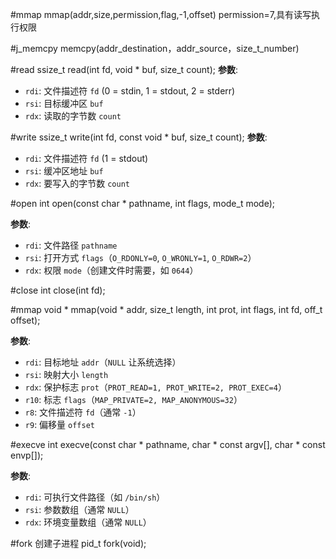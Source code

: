 #mmap 
mmap(addr,size,permission,flag,-1,offset)
permission=7,具有读写执行权限

#j_memcpy
memcpy(addr_destination，addr_source，size_t_number)

#read
ssize_t read(int fd, void * buf, size_t count);
**参数**:

- `rdi`: 文件描述符 `fd` (0 = stdin, 1 = stdout, 2 = stderr)
- `rsi`: 目标缓冲区 `buf`
- `rdx`: 读取的字节数 `count`

#write
ssize_t write(int fd, const void * buf, size_t count);
**参数**:

- `rdi`: 文件描述符 `fd` (1 = stdout)
- `rsi`: 缓冲区地址 `buf`
- `rdx`: 要写入的字节数 `count`

#open
int open(const char * pathname, int flags, mode_t mode);

**参数**:

- `rdi`: 文件路径 `pathname`
- `rsi`: 打开方式 `flags`（`O_RDONLY=0`, `O_WRONLY=1`, `O_RDWR=2`）
- `rdx`: 权限 `mode`（创建文件时需要，如 `0644`）

#close
int close(int fd);

#mmap 
void * mmap(void * addr, size_t length, int prot, int flags, int fd, off_t offset);

**参数**:

- `rdi`: 目标地址 `addr`（`NULL` 让系统选择）
- `rsi`: 映射大小 `length`
- `rdx`: 保护标志 `prot`（`PROT_READ=1, PROT_WRITE=2, PROT_EXEC=4`）
- `r10`: 标志 `flags`（`MAP_PRIVATE=2, MAP_ANONYMOUS=32`）
- `r8`: 文件描述符 `fd`（通常 `-1`）
- `r9`: 偏移量 `offset`


#execve
int execve(const char * pathname, char * const argv[], char * const envp[]);

**参数**:

- `rdi`: 可执行文件路径（如 `/bin/sh`）
- `rsi`: 参数数组（通常 `NULL`）
- `rdx`: 环境变量数组（通常 `NULL`）

#fork
创建子进程 pid_t fork(void);
